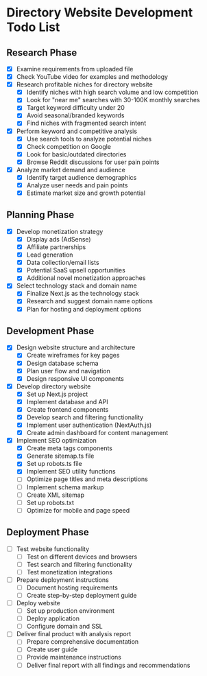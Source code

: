 # Directory Website Development Todo List

## Research Phase
- [x] Examine requirements from uploaded file
- [x] Check YouTube video for examples and methodology
- [x] Research profitable niches for directory website
  - [x] Identify niches with high search volume and low competition
  - [x] Look for "near me" searches with 30-100K monthly searches
  - [x] Target keyword difficulty under 20
  - [x] Avoid seasonal/branded keywords
  - [x] Find niches with fragmented search intent
- [x] Perform keyword and competitive analysis
  - [x] Use search tools to analyze potential niches
  - [x] Check competition on Google
  - [x] Look for basic/outdated directories
  - [x] Browse Reddit discussions for user pain points
- [x] Analyze market demand and audience
  - [x] Identify target audience demographics
  - [x] Analyze user needs and pain points
  - [x] Estimate market size and growth potential

## Planning Phase
- [x] Develop monetization strategy
  - [x] Display ads (AdSense)
  - [x] Affiliate partnerships
  - [x] Lead generation
  - [x] Data collection/email lists
  - [x] Potential SaaS upsell opportunities
  - [x] Additional novel monetization approaches
- [x] Select technology stack and domain name
  - [x] Finalize Next.js as the technology stack
  - [x] Research and suggest domain name options
  - [x] Plan for hosting and deployment options

## Development Phase
- [x] Design website structure and architecture
  - [x] Create wireframes for key pages
  - [x] Design database schema
  - [x] Plan user flow and navigation
  - [x] Design responsive UI components
- [x] Develop directory website
  - [x] Set up Next.js project
  - [x] Implement database and API
  - [x] Create frontend components
  - [x] Develop search and filtering functionality
  - [x] Implement user authentication (NextAuth.js)
  - [x] Create admin dashboard for content management
- [x] Implement SEO optimization
  - [x] Create meta tags components
  - [x] Generate sitemap.ts file
  - [x] Set up robots.ts file
  - [x] Implement SEO utility functions
  - [ ] Optimize page titles and meta descriptions
  - [ ] Implement schema markup
  - [ ] Create XML sitemap
  - [ ] Set up robots.txt
  - [ ] Optimize for mobile and page speed

## Deployment Phase
- [ ] Test website functionality
  - [ ] Test on different devices and browsers
  - [ ] Test search and filtering functionality
  - [ ] Test monetization integrations
- [ ] Prepare deployment instructions
  - [ ] Document hosting requirements
  - [ ] Create step-by-step deployment guide
- [ ] Deploy website
  - [ ] Set up production environment
  - [ ] Deploy application
  - [ ] Configure domain and SSL
- [ ] Deliver final product with analysis report
  - [ ] Prepare comprehensive documentation
  - [ ] Create user guide
  - [ ] Provide maintenance instructions
  - [ ] Deliver final report with all findings and recommendations
